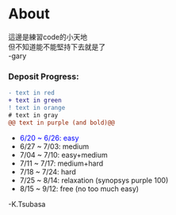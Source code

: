 # About  

這邊是練習code的小天地  
但不知道能不能堅持下去就是了  
 -gary  
 
### Deposit Progress:
```diff
- text in red
+ text in green
! text in orange
# text in gray
@@ text in purple (and bold)@@
```

<ul style="list-style-type: disc;">
<li><font color="blue">6/20 ~ 6/26: easy</font></li>
<li>6/27 ~ 7/03: medium</li>
<li>7/04 ~ 7/10: easy+medium</li>
<li>7/11 ~ 7/17: medium+hard</li>
<li>7/18 ~ 7/24: hard</li>
<li>7/25 ~ 8/14: relaxation (synopsys purple 100)</li>
<li>8/15 ~ 9/12: free (no too much easy)</li>
</ul>
 -K.Tsubasa
